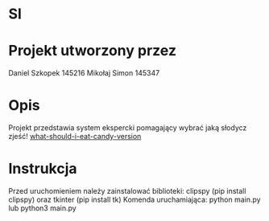 # SI
# Projekt utworzony przez
Daniel Szkopek 145216
Mikołaj Simon 145347
# Opis
Projekt przedstawia system ekspercki pomagający wybrać jaką słodycz zjeść!
[what-should-i-eat-candy-version](https://user-images.githubusercontent.com/72661992/146793511-cc1177cc-8fb8-4a1b-b5b5-9df22a6efb42.jpg)
# Instrukcja
Przed uruchomieniem należy zainstalować biblioteki: clipspy (pip install clipspy) oraz tkinter (pip install tk) 
Komenda uruchamiająca: python main.py lub python3 main.py
